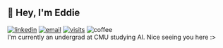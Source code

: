## 👋 Hey, I'm Eddie
[![linkedin](https://img.shields.io/badge/-@edwardli--5775-blue?style=flat-square&logo=LinkedIn)](https://www.linkedin.com/in/edwardli-5775/) [![email](https://img.shields.io/badge/-ed@ward.li-c14438?style=flat-square&logo=Gmail&logoColor=white&link=mailto:ed@ward.li)](mailto:ed@ward.li) [![visits](https://badges.pufler.dev/visits/mooey5775/mooey5775?style=flat-square)](https://badges.pufler.dev) ![coffee](https://img.shields.io/badge/powered%20by-coffee-brown?style=flat-square&logo=Buy%20Me%20A%20Coffee)\
I'm currently an undergrad at CMU studying AI. Nice seeing you here :>
